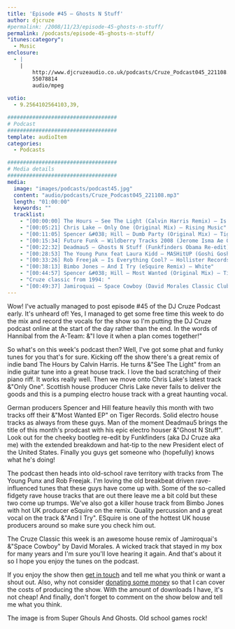 ```yaml
---
title: 'Episode #45 – Ghosts N Stuff'
author: djcruze
#permalink: /2008/11/23/episode-45-ghosts-n-stuff/
permalink: /podcasts/episode-45-ghosts-n-stuff/
"itunes:category":
  - Music
enclosure:
  - |
    |
        http://www.djcruzeaudio.co.uk/podcasts/Cruze_Podcast045_221108.mp3
        55078814
        audio/mpeg
        
votio:
  - 9.2564102564103,39,

###################################
# Podcast
###################################
template: audioItem
categories:
  - Podcasts

###################################
# Media details
###################################
media:
  image: "images/podcasts/podcast45.jpg"
  content: "audio/podcasts/Cruze_Podcast045_221108.mp3"
  length: "01:00:00"
  keywords: ""
  tracklist:
    - "[00:00:00] The Hours – See The Light (Calvin Harris Remix) – Is Good Music"
    - "[00:05:21] Chris Lake – Only One (Original Mix) – Rising Music"
    - "[00:11:05] Spencer &#038; Hill – Dumb Party (Original Mix) – Tiger Records"
    - "[00:15:34] Future Funk – Wildberry Tracks 2008 (Jerome Isma Ae Original Vocal Mix) – Ambassade"
    - "[00:22:32] Deadmau5 – Ghosts N Stuff (Funkfinders Obama Re-edit) – Mau5trap"
    - "[00:28:53] The Young Punx feat Laura Kidd – MASHitUP (Goshi Goshi Remix) – Mofo Hifi"
    - "[00:33:26] Rob Freejak – Is Everything Cool? – Hollister Records"
    - "[00:38:13] Bimbo Jones – And I Try (eSquire Remix) – White"
    - "[00:44:57] Spencer &#038; Hill – Most Wanted (Original Mix) – Tiger Records"
    - "Cruze classic from 1994: "
    - "[00:49:37] Jamiroquai – Space Cowboy (David Morales Classic Club Mix) – Sony"
---
```


Wow! I've actually managed to post episode #45 of the DJ Cruze Podcast early. It's unheard of! Yes, I managed to get some free time this week to do the mix and record the vocals for the show so I'm putting the DJ Cruze podcast online at the start of the day rather than the end. In the words of Hannibal from the A-Team: &"I love it when a plan comes together!"

So what's on this week's podcast then? Well, I've got some phat and funky tunes for you that's for sure. Kicking off the show there's a great remix of indie band The Hours by Calvin Harris. He turns &"See The Light" from an indie guitar tune into a great house track. I love the bad scratching of their piano riff. It works really well. Then we move onto Chris Lake's latest track &"Only One". Scottish house producer Chris Lake never fails to deliver the goods and this is a pumping electro house track with a great haunting vocal.

German producers Spencer and Hill feature heavily this month with two tracks off their &"Most Wanted EP" on Tiger Records. Solid electro house tracks as always from these guys. Man of the moment Deadmau5 brings the title of this month's prodcast with his epic electro houser &"Ghost N Stuff". Look out for the cheeky bootleg re-edit by Funkfinders (aka DJ Cruze aka me) with the extended breakdown and hat-tip to the new President elect of the United States. Finally you guys get someone who (hopefully) knows what he's doing!

The podcast then heads into old-school rave territory with tracks from The Young Punx and Rob Freejak. I'm loving the old breakbeat driven rave-influenced tunes that these guys have come up with. Some of the so-called fidgety rave house tracks that are out there leave me a bit cold but these two come up trumps. We've also got a killer house track from Bimbo Jones with hot UK producer eSquire on the remix. Quality percussion and a great vocal on the track &"And I Try". ESquire is one of the hottest UK house producers around so make sure you check him out.

The Cruze Classic this week is an awesome house remix of Jamiroquai's &"Space Cowboy" by David Morales. A wicked track that stayed in my box for many years and I'm sure you'll love hearing it again. And that's about it so I hope you enjoy the tunes on the podcast.

If you enjoy the show then [get in touch][2] and tell me what you think or want a shout out. Also, why not consider [donating some money][3] so that I can cover the costs of producing the show. With the amount of downloads I have, it's not cheap! And finally, don't forget to comment on the show below and tell me what you think.

The image is from Super Ghouls And Ghosts. Old school games rock!

 [1]: http://www.djcruze.co.uk/cms/wp-content/uploads/2008/11/podcast45.jpg
 [2]: /cms/contact/
 [3]: http://www.dreamhost.com/donate.cgi?id=8244
 [4]: http://www.djcruze.co.uk/cms/wp-content/DownloadButton.gif
 [5]: http://www.djcruzeaudio.co.uk/podcasts/Cruze_Podcast045_221108.mp3